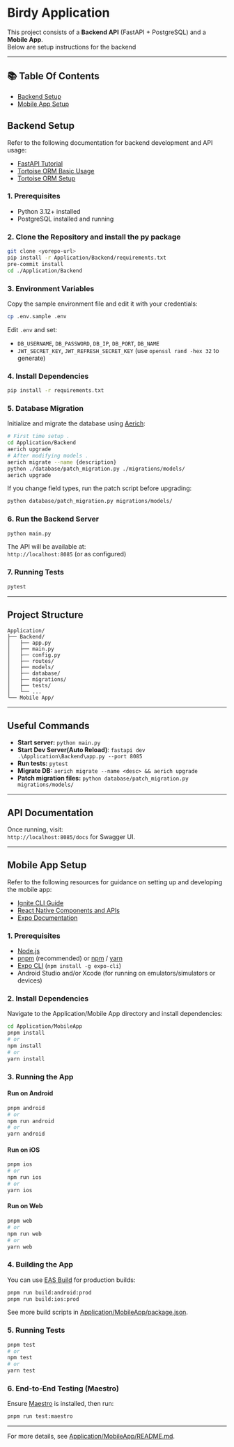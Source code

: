 # Birdy Application

This project consists of a **Backend API** (FastAPI + PostgreSQL) and a **Mobile App**.  
Below are setup instructions for the backend

---
## 📚 Table Of Contents

- [Backend Setup](#backend-setup)
- [Mobile App Setup](#mobile-app-setup)

## Backend Setup

Refer to the following documentation for backend development and API usage:
- [FastAPI Tutorial](https://fastapi.tiangolo.com/tutorial/)
- [Tortoise ORM Basic Usage](https://tortoise.github.io/examples.html#basic-usage)
- [Tortoise ORM Setup](https://tortoise.github.io/setup.html)

### 1. Prerequisites

- Python 3.12+ installed
- PostgreSQL installed and running

### 2. Clone the Repository and install the py package

```sh
git clone <yorepo-url>
pip install -r Application/Backend/requirements.txt
pre-commit install
cd ./Application/Backend
```

### 3. Environment Variables

Copy the sample environment file and edit it with your credentials:

```sh
cp .env.sample .env
```

Edit `.env` and set:
- `DB_USERNAME`, `DB_PASSWORD`, `DB_IP`, `DB_PORT`, `DB_NAME`
- `JWT_SECRET_KEY`, `JWT_REFRESH_SECRET_KEY` (use `openssl rand -hex 32` to generate)

### 4. Install Dependencies

```sh
pip install -r requirements.txt
```

### 5. Database Migration

Initialize and migrate the database using [Aerich](https://tortoise-orm.readthedocs.io/en/latest/migration.html):

```sh
# First time setup . 
cd Application/Backend
aerich upgrade
# After modifying models .
aerich migrate --name {description}
python ./database/patch_migration.py ./migrations/models/
aerich upgrade
```

If you change field types, run the patch script before upgrading:
```sh
python database/patch_migration.py migrations/models/
```

### 6. Run the Backend Server

```sh
python main.py
```

The API will be available at:  
`http://localhost:8085` (or as configured)

### 7. Running Tests

```sh
pytest
```

---

## Project Structure

```
Application/
├── Backend/
│   ├── app.py
│   ├── main.py
│   ├── config.py
│   ├── routes/
│   ├── models/
│   ├── database/
│   ├── migrations/
│   ├── tests/
│   └── ...
└── Mobile App/
```
---

## Useful Commands

- **Start server:** `python main.py`
- **Start Dev Server(Auto Reload)**: `fastapi dev .\Application\Backend\app.py --port 8085`
- **Run tests:** `pytest`
- **Migrate DB:** `aerich migrate --name <desc> && aerich upgrade`
- **Patch migration files:** `python database/patch_migration.py migrations/models/`
---

## API Documentation

Once running, visit:  
`http://localhost:8085/docs` for Swagger UI.

---

## Mobile App Setup
Refer to the following resources for guidance on setting up and developing the mobile app:

- [Ignite CLI Guide](https://docs.infinite.red/ignite-cli/Guide/)
- [React Native Components and APIs](https://reactnative.dev/docs/components-and-apis)
- [Expo Documentation](https://docs.expo.dev/)

### 1. Prerequisites

- [Node.js](https://nodejs.org/)
- [pnpm](https://pnpm.io/) (recommended) or [npm](https://www.npmjs.com/) / [yarn](https://yarnpkg.com/)
- [Expo CLI](https://docs.expo.dev/get-started/installation/) (`npm install -g expo-cli`)
- Android Studio and/or Xcode (for running on emulators/simulators or devices)

### 2. Install Dependencies

Navigate to the Application/Mobile App directory and install dependencies:

```sh
cd Application/MobileApp
pnpm install
# or
npm install
# or
yarn install
```

### 3. Running the App

#### Run on Android

```sh
pnpm android
# or
npm run android
# or
yarn android
```

#### Run on iOS

```sh
pnpm ios
# or
npm run ios
# or
yarn ios
```

#### Run on Web

```sh
pnpm web
# or
npm run web
# or
yarn web
```

### 4. Building the App

You can use [EAS Build](https://docs.expo.dev/build/introduction/) for production builds:

```sh
pnpm run build:android:prod
pnpm run build:ios:prod
```

See more build scripts in [Application/MobileApp/package.json](Application/MobileApp/package.json).

### 5. Running Tests

```sh
pnpm test
# or
npm test
# or
yarn test
```

### 6. End-to-End Testing (Maestro)

Ensure [Maestro](https://maestro.mobile.dev/) is installed, then run:

```sh
pnpm run test:maestro
```
---
For more details, see [Application/MobileApp/README.md](Application/MobileApp/README.md).

